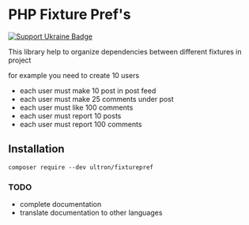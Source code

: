 # PHP Fixture Pref\'s

[![Support Ukraine Badge](https://bit.ly/support-ukraine-now)](https://github.com/support-ukraine/support-ukraine)

This library help to organize dependencies between different fixtures in project

for example you need to create 10 users
- each user must make 10 post in post feed
- each user must make 25 comments under post
- each user must like 100 comments
- each user must report 10 posts
- each user must report 100 comments

## Installation

```
composer require --dev ultron/fixturepref
```

### TODO

- complete documentation
- translate documentation to other languages 